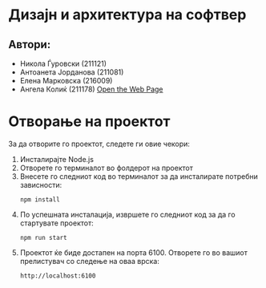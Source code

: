 # Дизајн и архитектура на софтвер

## Автори:

- Никола Ѓуровски (211121)
- Антоанета Јорданова (211081)
- Елена Марковска (216009)
- Ангела Колиќ (211178)
[Open the Web Page](https://vinarii-webapp.azurewebsites.net)


# Отворање на проектот

За да отворите го проектот, следете ги овие чекори:

1. Инсталирајте Node.js
2. Отворете го терминалот во фолдерот на проектот
3. Внесете го следниот код во терминалот за да инсталирате потребни зависности:
    ```
    npm install
    ```
4. По успешната инсталација, извршете го следниот код за да го стартувате проектот:
    ```
    npm run start
    ```
5. Проектот ќе биде достапен на порта 6100. Отворете го во вашиот прелистувач со следење на оваа врска:
    ```
    http://localhost:6100
    ```
